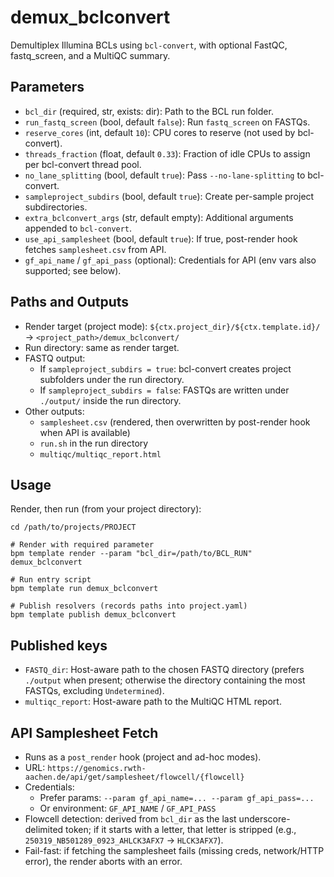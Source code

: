 # demux_bclconvert

Demultiplex Illumina BCLs using `bcl-convert`, with optional FastQC, fastq_screen, and a MultiQC summary.

## Parameters
- `bcl_dir` (required, str, exists: dir): Path to the BCL run folder.
- `run_fastq_screen` (bool, default `false`): Run `fastq_screen` on FASTQs.
- `reserve_cores` (int, default `10`): CPU cores to reserve (not used by bcl-convert).
- `threads_fraction` (float, default `0.33`): Fraction of idle CPUs to assign per bcl-convert thread pool.
- `no_lane_splitting` (bool, default `true`): Pass `--no-lane-splitting` to bcl-convert.
- `sampleproject_subdirs` (bool, default `true`): Create per-sample project subdirectories.
- `extra_bclconvert_args` (str, default empty): Additional arguments appended to `bcl-convert`.
- `use_api_samplesheet` (bool, default `true`): If true, post-render hook fetches `samplesheet.csv` from API.
- `gf_api_name` / `gf_api_pass` (optional): Credentials for API (env vars also supported; see below).

## Paths and Outputs
- Render target (project mode): `${ctx.project_dir}/${ctx.template.id}/` → `<project_path>/demux_bclconvert/`
- Run directory: same as render target.
- FASTQ output:
  - If `sampleproject_subdirs = true`: bcl-convert creates project subfolders under the run directory.
  - If `sampleproject_subdirs = false`: FASTQs are written under `./output/` inside the run directory.
- Other outputs:
  - `samplesheet.csv` (rendered, then overwritten by post-render hook when API is available)
  - `run.sh` in the run directory
  - `multiqc/multiqc_report.html`

## Usage
Render, then run (from your project directory):

```
cd /path/to/projects/PROJECT

# Render with required parameter
bpm template render --param "bcl_dir=/path/to/BCL_RUN" demux_bclconvert

# Run entry script
bpm template run demux_bclconvert

# Publish resolvers (records paths into project.yaml)
bpm template publish demux_bclconvert
```

## Published keys
- `FASTQ_dir`: Host-aware path to the chosen FASTQ directory (prefers `./output` when present; otherwise the directory containing the most FASTQs, excluding `Undetermined`).
- `multiqc_report`: Host-aware path to the MultiQC HTML report.

## API Samplesheet Fetch
- Runs as a `post_render` hook (project and ad-hoc modes).
- URL: `https://genomics.rwth-aachen.de/api/get/samplesheet/flowcell/{flowcell}`
- Credentials:
  - Prefer params: `--param gf_api_name=... --param gf_api_pass=...`
  - Or environment: `GF_API_NAME` / `GF_API_PASS`
- Flowcell detection: derived from `bcl_dir` as the last underscore-delimited token; if it starts with a letter, that letter is stripped (e.g., `250319_NB501289_0923_AHLCK3AFX7` → `HLCK3AFX7`).
- Fail-fast: if fetching the samplesheet fails (missing creds, network/HTTP error), the render aborts with an error.
